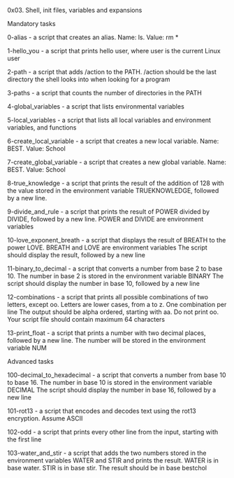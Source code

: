 0x03. Shell, init files, variables and expansions

Mandatory tasks

0-alias - a script that creates an alias. Name: ls. Value: rm *

1-hello_you - a script that prints hello user, where user is the current Linux user

2-path - a script that adds /action to the PATH. /action should be the last directory the shell looks into when looking for a program

3-paths - a script that counts the number of directories in the PATH

4-global_variables - a script that lists environmental variables

5-local_variables - a script that lists all local variables and environment variables, and functions

6-create_local_variable - a script that creates a new local variable. Name: BEST. Value: School

7-create_global_variable - a script that creates a new global variable. Name: BEST. Value: School

8-true_knowledge - a script that prints the result of the addition of 128 with the value stored in the environment variable TRUEKNOWLEDGE, followed by a new line.

9-divide_and_rule - a script that prints the result of POWER divided by DIVIDE, followed by a new line. POWER and DIVIDE are environment variables

10-love_exponent_breath - a script that displays the result of BREATH to the power LOVE. BREATH and LOVE are environment variables
The script should display the result, followed by a new line

11-binary_to_decimal - a script that converts a number from base 2 to base 10. The number in base 2 is stored in the environment variable BINARY
The script should display the number in base 10, followed by a new line

12-combinations - a script that prints all possible combinations of two letters, except oo. Letters are lower cases, from a to z. One combination per line
The output should be alpha ordered, starting with aa. Do not print oo. Your script file should contain maximum 64 characters

13-print_float - a script that prints a number with two decimal places, followed by a new line. The number will be stored in the environment variable NUM

Advanced tasks

100-decimal_to_hexadecimal - a script that converts a number from base 10 to base 16. The number in base 10 is stored in the environment variable DECIMAL
The script should display the number in base 16, followed by a new line

101-rot13 - a script that encodes and decodes text using the rot13 encryption. Assume ASCII

102-odd - a script that prints every other line from the input, starting with the first line

103-water_and_stir - a script that adds the two numbers stored in the environment variables WATER and STIR and prints the result.
WATER is in base water. STIR is in base stir. The result should be in base bestchol
